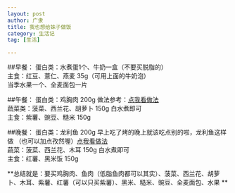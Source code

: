 ```yaml
---
layout: post
author: 广隶
title: 我也想给妹子做饭
category: 生活记
tag: [生活]

---
```


##早餐： 
蛋白类：水煮蛋1个、牛奶一盒（不要买脱脂的）   
主食：红豆、薏仁、燕麦 35g（可用上面的牛奶泡）   
当季水果一个、全麦面包一片   

##午餐： 
蛋白类：鸡胸肉 200g 做法参考：[点我看做法](http://www.xiachufang.com/recipe/1090502/)  
蔬菜类：菠菜、西兰花、胡萝卜 150g 白水煮即可   
主食：紫薯、豌豆、糙米 150g   

##晚餐： 
蛋白类：龙利鱼 200g 早上吃了烤的晚上就该吃点别的啦，龙利鱼这样做 （也可以加点孜然喔）[点我看做法](http://www.xiachufang.com/recipe/100457844/)   
蔬菜：菠菜、西兰花、木耳 150g 白水煮即可   
主食：红薯、黑米饭 150g  

**总结就是：要买鸡胸肉、鱼肉（低脂鱼肉都可以其实）、菠菜、西兰花、胡萝卜、木耳、紫薯、红薯（可以只买紫薯）、黑米、糙米、豌豆、全麦面包、水果 **